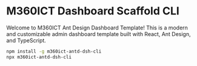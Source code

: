 # M360ICT Dashboard Scaffold CLI

Welcome to M360ICT Ant Design Dashboard Template! This is a modern and customizable admin dashboard template built with React, Ant Design, and TypeScript.

```bash
npm install -g m360ict-antd-dsh-cli
npx m360ict-antd-dsh-cli
```
